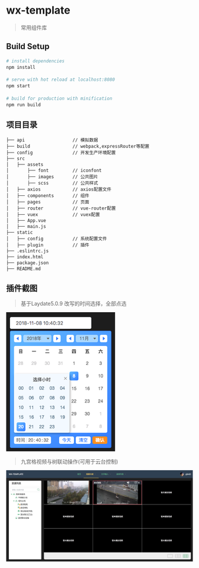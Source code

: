 # wx-template

> 常用组件库

## Build Setup

``` bash
# install dependencies
npm install

# serve with hot reload at localhost:8080
npm start

# build for production with minification
npm run build
```

## 项目目录

```
├── api                  // 模拟数据
├── build                // webpack,expressRouter等配置
├── config               // 开发生产环境配置
├── src                 
│   ├── assets
│       ├── font         // iconfont
│       ├── images       // 公共图片
│       ├── scss         // 公共样式
│   ├── axios            // axios配置文件
│   ├── components       // 组件
│   ├── pages            // 页面
│   ├── router           // vue-router配置
│   ├── vuex             // vuex配置
│   ├── App.vue         
│   ├── main.js
├── static
│   ├── config           // 系统配置文件
│   ├── plugin           // 插件
├── .eslintrc.js
├── index.html
├── package.json
├── README.md        

```

## 插件截图

> 基于Laydate5.0.9 改写的时间选择，全部点选

![Image text](./static/screenShot/time1.png)

> 九宫格视频与树联动操作(可用于云台控制)

![Image text](./static/screenShot/video.jpg)
